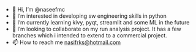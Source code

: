 - 👋 Hi, I’m @naseefmc
- 👀 I’m interested in developing sw engineering skills in python
- 🌱 I’m currently learning kivy, pyqt, streamlit and some ML in the future
- 💞️ I’m looking to collaborate on my run analysis project. It has a few branches which i intended to extend to a commercial project.
- 📫 How to reach me nasifrks@hotmail.com

<!---
naseefmc/naseefmc is a ✨ special ✨ repository because its `README.md` (this file) appears on your GitHub profile.
You can click the Preview link to take a look at your changes.
--->
